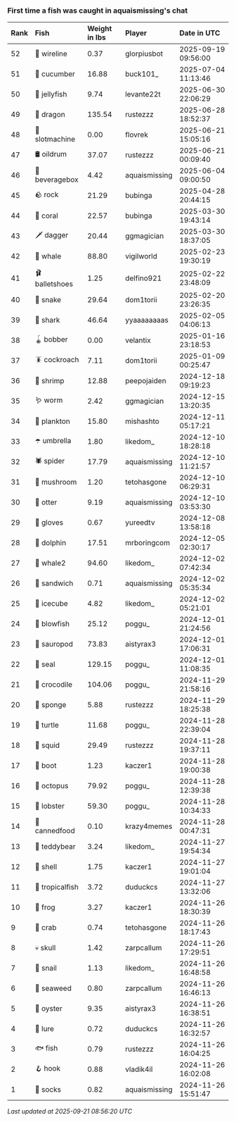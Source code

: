 ### First time a fish was caught in aquaismissing's chat

| Rank | Fish            | Weight in lbs | Player        | Date in UTC         |
|:-----|:----------------|:--------------|:--------------|:--------------------|
| 52   | 🧵 wireline     | 0.37          | glorpiusbot   | 2025-09-19 09:56:00 |
| 51   | 🥒 cucumber     | 16.88         | buck101_      | 2025-07-04 11:13:46 |
| 50   | 🪼 jellyfish    | 9.74          | levante22t    | 2025-06-30 22:06:29 |
| 49   | 🐉 dragon       | 135.54        | rustezzz      | 2025-06-28 18:52:37 |
| 48   | 🎰 slotmachine  | 0.00          | flovrek       | 2025-06-21 15:05:16 |
| 47   | 🛢️ oildrum       | 37.07         | rustezzz      | 2025-06-21 00:09:40 |
| 46   | 🧃 beveragebox  | 4.42          | aquaismissing | 2025-06-04 09:00:50 |
| 45   | 🪨 rock         | 21.29         | bubinga       | 2025-04-28 20:44:15 |
| 44   | 🪸 coral        | 22.57         | bubinga       | 2025-03-30 19:43:14 |
| 43   | 🗡️ dagger        | 20.44         | ggmagician    | 2025-03-30 18:37:05 |
| 42   | 🐳 whale        | 88.80         | vigilworld    | 2025-02-23 19:30:19 |
| 41   | 🩰 balletshoes  | 1.25          | delfino921    | 2025-02-22 23:48:09 |
| 40   | 🐍 snake        | 29.64         | dom1torii     | 2025-02-20 23:26:35 |
| 39   | 🦈 shark        | 46.64         | yyaaaaaaaas   | 2025-02-05 04:06:13 |
| 38   | 🪀 bobber       | 0.00          | velantix      | 2025-01-16 23:18:53 |
| 37   | 🪳 cockroach    | 7.11          | dom1torii     | 2025-01-09 00:25:47 |
| 36   | 🦐 shrimp       | 12.88         | peepojaiden   | 2024-12-18 09:19:23 |
| 35   | 🪱 worm         | 2.42          | ggmagician    | 2024-12-15 13:20:35 |
| 34   | 🦠 plankton     | 15.80         | mishashto     | 2024-12-11 05:17:21 |
| 33   | ☂️ umbrella      | 1.80          | likedom_      | 2024-12-10 18:28:18 |
| 32   | 🕷️ spider        | 17.79         | aquaismissing | 2024-12-10 11:21:57 |
| 31   | 🍄 mushroom     | 1.20          | tetohasgone   | 2024-12-10 06:29:31 |
| 30   | 🦦 otter        | 9.19          | aquaismissing | 2024-12-10 03:53:30 |
| 29   | 🧤 gloves       | 0.67          | yureedtv      | 2024-12-08 13:58:18 |
| 28   | 🐬 dolphin      | 17.51         | mrboringcom   | 2024-12-05 02:30:17 |
| 27   | 🐋 whale2       | 94.60         | likedom_      | 2024-12-02 07:42:34 |
| 26   | 🥪 sandwich     | 0.71          | aquaismissing | 2024-12-02 05:35:34 |
| 25   | 🧊 icecube      | 4.82          | likedom_      | 2024-12-02 05:21:01 |
| 24   | 🐡 blowfish     | 25.12         | poggu_        | 2024-12-01 21:24:56 |
| 23   | 🦕 sauropod     | 73.83         | aistyrax3     | 2024-12-01 17:06:31 |
| 22   | 🦭 seal         | 129.15        | poggu_        | 2024-12-01 11:08:35 |
| 21   | 🐊 crocodile    | 104.06        | poggu_        | 2024-11-29 21:58:16 |
| 20   | 🧽 sponge       | 5.88          | rustezzz      | 2024-11-29 18:25:38 |
| 19   | 🐢 turtle       | 11.68         | poggu_        | 2024-11-28 22:39:04 |
| 18   | 🦑 squid        | 29.49         | rustezzz      | 2024-11-28 19:37:11 |
| 17   | 👢 boot         | 1.23          | kaczer1       | 2024-11-28 19:00:38 |
| 16   | 🐙 octopus      | 79.92         | poggu_        | 2024-11-28 12:39:38 |
| 15   | 🦞 lobster      | 59.30         | poggu_        | 2024-11-28 10:34:33 |
| 14   | 🥫 cannedfood   | 0.10          | krazy4memes   | 2024-11-28 00:47:31 |
| 13   | 🧸 teddybear    | 3.24          | likedom_      | 2024-11-27 19:54:34 |
| 12   | 🐚 shell        | 1.75          | kaczer1       | 2024-11-27 19:01:04 |
| 11   | 🐠 tropicalfish | 3.72          | duduckcs      | 2024-11-27 13:32:06 |
| 10   | 🐸 frog         | 3.27          | kaczer1       | 2024-11-26 18:30:39 |
| 9    | 🦀 crab         | 0.74          | tetohasgone   | 2024-11-26 18:17:43 |
| 8    | 💀 skull        | 1.42          | zarpcallum    | 2024-11-26 17:29:51 |
| 7    | 🐌 snail        | 1.13          | likedom_      | 2024-11-26 16:48:58 |
| 6    | 🌿 seaweed      | 0.80          | zarpcallum    | 2024-11-26 16:46:13 |
| 5    | 🦪 oyster       | 9.35          | aistyrax3     | 2024-11-26 16:38:51 |
| 4    | 🎏 lure         | 0.72          | duduckcs      | 2024-11-26 16:32:57 |
| 3    | 🐟 fish         | 0.79          | rustezzz      | 2024-11-26 16:04:25 |
| 2    | 🪝 hook         | 0.88          | vladik4il     | 2024-11-26 16:02:08 |
| 1    | 🧦 socks        | 0.82          | aquaismissing | 2024-11-26 15:51:47 |

_Last updated at 2025-09-21 08:56:20 UTC_